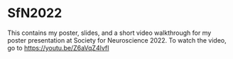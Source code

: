 # SfN2022

This contains my poster, slides, and a short video walkthrough for my poster presentation at Society for Neuroscience 2022.
To watch the video, go to https://youtu.be/Z6aVqZ4lvfI
